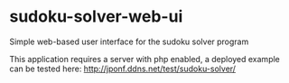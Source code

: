 # sudoku-solver-web-ui
Simple web-based user interface for the sudoku solver program

This application requires a server with php enabled, a deployed example
can be tested here: http://jponf.ddns.net/test/sudoku-solver/
